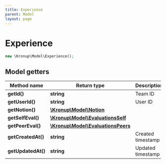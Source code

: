 ```yaml
---
title: Experience
parent: Model
layout: page
---
```


# Experience

```php
new \Kronup\Model\Experience();
```

## Model getters

Method name | Return type | Description
------------ | ------------- | -------------
**getId()** | **string** | Team ID
**getUserId()** | **string** | User ID
**getNotion()** | [**\Kronup\Model\Notion**](../Notion) | 
**getSelfEval()** | [**\Kronup\Model\EvaluationsSelf**](../EvaluationsSelf) | 
**getPeerEval()** | [**\Kronup\Model\EvaluationsPeers**](../EvaluationsPeers) | 
**getCreatedAt()** | **string** | Created timestamp
**getUpdatedAt()** | **string** | Updated timestamp

